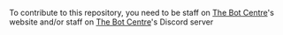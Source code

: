 To contribute to this repository, you need to be staff on [The Bot Centre](https://bots.floffah.co.uk)'s website and/or staff on [The Bot Centre](https://discord.gg/RqsHch7)'s Discord server
